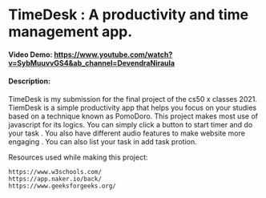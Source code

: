 # TimeDesk : A productivity and time management app.
#### Video Demo:  <https://www.youtube.com/watch?v=SybMuuvvGS4&ab_channel=DevendraNiraula>
#### Description:
TimeDesk is my submission for the final project of the cs50 x classes 2021. TiemDesk is a simple productivity app that helps you focus on your studies based on a technique known as PomoDoro. This project makes most use of javascript for its logics. You can simply click a button to start timer and do your
task . You also have different audio features to make website more engaging . You can also list your task in add task protion.

Resources used while making this project:

    https://www.w3schools.com/
    https://app.naker.io/back/
    https://www.geeksforgeeks.org/